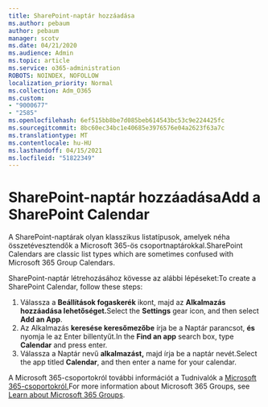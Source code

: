 ```yaml
---
title: SharePoint-naptár hozzáadása
ms.author: pebaum
author: pebaum
manager: scotv
ms.date: 04/21/2020
ms.audience: Admin
ms.topic: article
ms.service: o365-administration
ROBOTS: NOINDEX, NOFOLLOW
localization_priority: Normal
ms.collection: Adm_O365
ms.custom:
- "9000677"
- "2585"
ms.openlocfilehash: 6ef515bb8be7d085beb614543bc53c9e224425fc
ms.sourcegitcommit: 8bc60ec34bc1e40685e3976576e04a2623f63a7c
ms.translationtype: MT
ms.contentlocale: hu-HU
ms.lasthandoff: 04/15/2021
ms.locfileid: "51822349"
---
```

# <a name="add-a-sharepoint-calendar"></a><span data-ttu-id="e52e0-102">SharePoint-naptár hozzáadása</span><span class="sxs-lookup"><span data-stu-id="e52e0-102">Add a SharePoint Calendar</span></span>

<span data-ttu-id="e52e0-103">A SharePoint-naptárak olyan klasszikus listatípusok, amelyek néha összetévesztendők a Microsoft 365-ös csoportnaptárokkal.</span><span class="sxs-lookup"><span data-stu-id="e52e0-103">SharePoint Calendars are classic list types which are sometimes confused with Microsoft 365 Group Calendars.</span></span>
 
<span data-ttu-id="e52e0-104">SharePoint-naptár létrehozásához kövesse az alábbi lépéseket:</span><span class="sxs-lookup"><span data-stu-id="e52e0-104">To create a SharePoint Calendar, follow these steps:</span></span>
 
1.  <span data-ttu-id="e52e0-105">Válassza a **Beállítások fogaskerék** ikont, majd az **Alkalmazás hozzáadása lehetőséget.**</span><span class="sxs-lookup"><span data-stu-id="e52e0-105">Select the **Settings** gear icon, and then select **Add an App**.</span></span>
2.  <span data-ttu-id="e52e0-106">Az Alkalmazás **keresése keresőmezőbe** írja be a Naptár parancsot, **és** nyomja le az Enter billentyűt.</span><span class="sxs-lookup"><span data-stu-id="e52e0-106">In the **Find an app** search box, type **Calendar** and press enter.</span></span>
3.  <span data-ttu-id="e52e0-107">Válassza a Naptár nevű **alkalmazást,** majd írja be a naptár nevét.</span><span class="sxs-lookup"><span data-stu-id="e52e0-107">Select the app titled **Calendar**, and then enter a name for your calendar.</span></span>

<span data-ttu-id="e52e0-108">A Microsoft 365-csoportokról további információt a Tudnivalók a [Microsoft 365-csoportokról.](https://support.office.com/article/Learn-about-Office-365-groups-b565caa1-5c40-40ef-9915-60fdb2d97fa2)</span><span class="sxs-lookup"><span data-stu-id="e52e0-108">For more information about Microsoft 365 Groups, see [Learn about Microsoft 365 Groups](https://support.office.com/article/Learn-about-Office-365-groups-b565caa1-5c40-40ef-9915-60fdb2d97fa2).</span></span>

